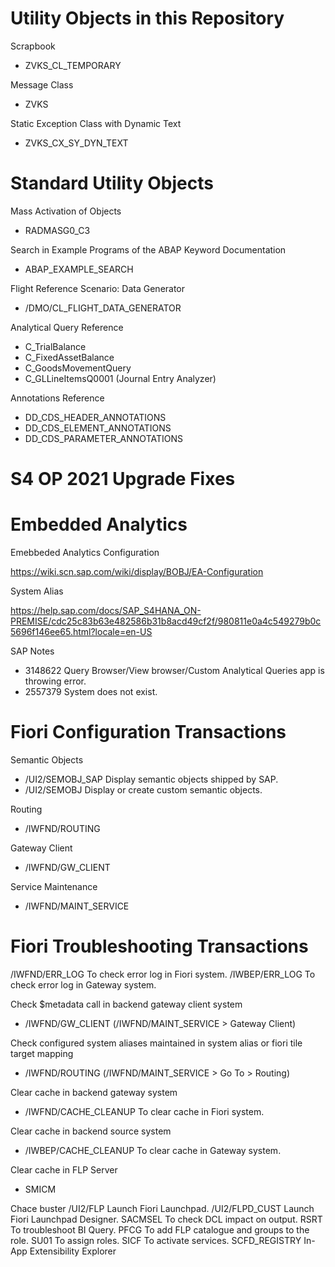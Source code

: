 # Utility Objects in this Repository
Scrapbook
- ZVKS_CL_TEMPORARY

Message Class
- ZVKS

Static Exception Class with Dynamic Text
- ZVKS_CX_SY_DYN_TEXT

# Standard Utility Objects

Mass Activation of Objects
- RADMASG0_C3

Search in Example Programs of the ABAP Keyword Documentation
- ABAP_EXAMPLE_SEARCH

Flight Reference Scenario: Data Generator
- /DMO/CL_FLIGHT_DATA_GENERATOR

Analytical Query Reference
- C_TrialBalance
- C_FixedAssetBalance
- C_GoodsMovementQuery
- C_GLLineItemsQ0001 (Journal Entry Analyzer)

Annotations Reference
- DD_CDS_HEADER_ANNOTATIONS
- DD_CDS_ELEMENT_ANNOTATIONS
- DD_CDS_PARAMETER_ANNOTATIONS

# S4 OP 2021 Upgrade Fixes

# Embedded Analytics

Emebbeded Analytics Configuration

https://wiki.scn.sap.com/wiki/display/BOBJ/EA-Configuration

System Alias

https://help.sap.com/docs/SAP_S4HANA_ON-PREMISE/cdc25c83b63e482586b31b8acd49cf2f/980811e0a4c549279b0c5696f146ee65.html?locale=en-US

SAP Notes
- 3148622 Query Browser/View browser/Custom Analytical Queries app is throwing error.
- 2557379 System does not exist.

# Fiori Configuration Transactions

Semantic Objects
- /UI2/SEMOBJ_SAP Display semantic objects shipped by SAP.
- /UI2/SEMOBJ Display or create custom semantic objects.

Routing
- /IWFND/ROUTING

Gateway Client
- /IWFND/GW_CLIENT

Service Maintenance
- /IWFND/MAINT_SERVICE

# Fiori Troubleshooting Transactions
/IWFND/ERR_LOG	To check error log in Fiori system.
/IWBEP/ERR_LOG	To check error log in Gateway system.

Check $metadata call in backend gateway client system
- /IWFND/GW_CLIENT (/IWFND/MAINT_SERVICE > Gateway Client)

Check configured system aliases maintained in system alias or fiori tile target mapping
- /IWFND/ROUTING (/IWFND/MAINT_SERVICE > Go To > Routing)

Clear cache in backend gateway system
- /IWFND/CACHE_CLEANUP	To clear cache in Fiori system.

Clear cache in backend source system
- /IWBEP/CACHE_CLEANUP	To clear cache in Gateway system.

Clear cache in FLP Server
- SMICM

Chace buster
/UI2/FLP	Launch Fiori Launchpad.
/UI2/FLPD_CUST	Launch Fiori Launchpad Designer.
SACMSEL	To check DCL impact on output.
RSRT	To troubleshoot BI Query.
PFCG	To add FLP catalogue and groups to the role.
SU01	To assign roles.
SICF	To activate services.
SCFD_REGISTRY	In-App Extensibility Explorer
